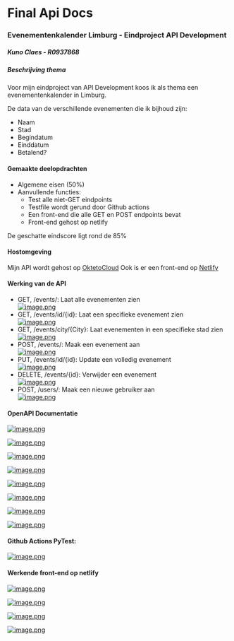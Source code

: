 # Final Api Docs

### Evenementenkalender Limburg - Eindproject API Development

##### Kuno Claes - R0937868

##### Beschrijving thema

Voor mijn eindproject van API Development koos ik als thema een evenementenkalender in Limburg.

De data van de verschillende evenementen die ik bijhoud zijn:

- Naam
- Stad
- Begindatum
- Einddatum
- Betalend?

#### Gemaakte deelopdrachten

- Algemene eisen (50%)
- Aanvullende functies: 
    - Test alle niet-GET eindpoints
    - Testfile wordt gerund door Github actions
    - Een front-end die alle GET en POST endpoints bevat
    - Front-end gehost op netlify

De geschatte eindscore ligt rond de 85%

#### Hostomgeving

Mijn API wordt gehost op [OktetoCloud](https://event-api-service-icodesdeveloper.cloud.okteto.net)
Ook is er een front-end op [Netlify](https://6594876c4383a51b3b56deea--admirable-strudel-1e638c.netlify.app)

#### Werking van de API

- GET, /events/: Laat alle evenementen zien   
    [![image.png](https://raw.githubusercontent.com/icodesdeveloper/API-FINAL/main/assets/images/apiw1.png)](https://raw.githubusercontent.com/icodesdeveloper/API-FINAL/main/assets/images/apiw1.png)
- GET, /events/id/{id}: Laat een specifieke evenement zien  
    [![image.png](https://raw.githubusercontent.com/icodesdeveloper/API-FINAL/main/assets/images/apiw2.png)](https://raw.githubusercontent.com/icodesdeveloper/API-FINAL/main/assets/images/apiw2.png)
- GET, /events/city/{City}: Laat evenementen in een specifieke stad zien  
    [![image.png](https://raw.githubusercontent.com/icodesdeveloper/API-FINAL/main/assets/images/apiw3.png)](https://raw.githubusercontent.com/icodesdeveloper/API-FINAL/main/assets/images/apiw3.png)
- POST, /events/: Maak een evenement aan  
    [![image.png](https://raw.githubusercontent.com/icodesdeveloper/API-FINAL/main/assets/images/apiw4.png)](https://raw.githubusercontent.com/icodesdeveloper/API-FINAL/main/assets/images/apiw4.png)
- PUT, /events/id/{id}: Update een volledig evenement  
    [![image.png](https://raw.githubusercontent.com/icodesdeveloper/API-FINAL/main/assets/images/apiw5.png)](https://raw.githubusercontent.com/icodesdeveloper/API-FINAL/main/assets/images/apiw5.png)
- DELETE, /events/{id}: Verwijder een evenement  
    [![image.png](https://raw.githubusercontent.com/icodesdeveloper/API-FINAL/main/assets/images/apiw6.png)](https://raw.githubusercontent.com/icodesdeveloper/API-FINAL/main/assets/images/apiw6.png)
- POST, /users/: Maak een nieuwe gebruiker aan  
    [![image.png](https://raw.githubusercontent.com/icodesdeveloper/API-FINAL/main/assets/images/apiw7.png)](https://raw.githubusercontent.com/icodesdeveloper/API-FINAL/main/assets/images/apiw7.png)

#### OpenAPI Documentatie

[![image.png](https://raw.githubusercontent.com/icodesdeveloper/API-FINAL/main/assets/images/apid1.png)](https://raw.githubusercontent.com/icodesdeveloper/API-FINAL/main/assets/images/apid1.png)

[![image.png](https://raw.githubusercontent.com/icodesdeveloper/API-FINAL/main/assets/images/apid2.png)](https://raw.githubusercontent.com/icodesdeveloper/API-FINAL/main/assets/images/apid2.png)

[![image.png](https://raw.githubusercontent.com/icodesdeveloper/API-FINAL/main/assets/images/apid3.png)](https://raw.githubusercontent.com/icodesdeveloper/API-FINAL/main/assets/images/apid3.png)

[![image.png](https://raw.githubusercontent.com/icodesdeveloper/API-FINAL/main/assets/images/apid4.png)](https://raw.githubusercontent.com/icodesdeveloper/API-FINAL/main/assets/images/apid4.png)

[![image.png](https://raw.githubusercontent.com/icodesdeveloper/API-FINAL/main/assets/images/apid5.png)](https://raw.githubusercontent.com/icodesdeveloper/API-FINAL/main/assets/images/apid5.png)

[![image.png](https://raw.githubusercontent.com/icodesdeveloper/API-FINAL/main/assets/images/apid6.png)](https://raw.githubusercontent.com/icodesdeveloper/API-FINAL/main/assets/images/apid6.png)

[![image.png](https://raw.githubusercontent.com/icodesdeveloper/API-FINAL/main/assets/images/apid7.png)](https://raw.githubusercontent.com/icodesdeveloper/API-FINAL/main/assets/images/apid7.png)

[![image.png](https://raw.githubusercontent.com/icodesdeveloper/API-FINAL/main/assets/images/apid8.png)](https://raw.githubusercontent.com/icodesdeveloper/API-FINAL/main/assets/images/apid8.png)


#### Github Actions PyTest:

[![image.png](https://github.com/icodesdeveloper/API-FINAL/blob/main/assets/images/pyt1.png?raw=true)](https://github.com/icodesdeveloper/API-FINAL/blob/main/assets/images/pyt1.png?raw=true)

#### Werkende front-end op netlify
[![image.png](https://github.com/icodesdeveloper/API-FINAL/blob/main/assets/images/apif1.png?raw=true)](https://github.com/icodesdeveloper/API-FINAL/blob/main/assets/images/apif1.png?raw=true)

[![image.png](https://github.com/icodesdeveloper/API-FINAL/blob/main/assets/images/apif2.png?raw=true)](https://github.com/icodesdeveloper/API-FINAL/blob/main/assets/images/apif2.png?raw=true)

[![image.png](https://github.com/icodesdeveloper/API-FINAL/blob/main/assets/images/apif3.png?raw=true)](https://github.com/icodesdeveloper/API-FINAL/blob/main/assets/images/apif3.png?raw=true)

[![image.png](https://github.com/icodesdeveloper/API-FINAL/blob/main/assets/images/apif4.png?raw=true)](https://github.com/icodesdeveloper/API-FINAL/blob/main/assets/images/apif4.png?raw=true)